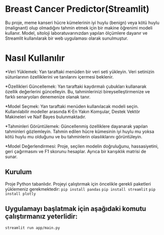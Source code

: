 # Breast Cancer Predictor(Streamlit)

Bu proje, meme kanseri hücre kümelerinin iyi huylu (benign) veya kötü huylu (malignant) olup olmadığını tahmin etmek için bir makine öğrenimi modeli kullanır. Model, sitoloji laboratuvarınızdan yapılan ölçümlere dayanır ve Streamlit kullanılarak bir web uygulaması olarak sunulmuştur.

# Nasıl Kullanılır
*Veri Yüklemek: Yan taraftaki menüden bir veri seti yükleyin. Veri setinizin sütunlarının özelliklerini ve tanılarını içermesi beklenir.

*Özellikleri Güncellemek: Yan taraftaki kaydırmalı çubukları kullanarak özellik değerlerini güncelleyin. Bu, tahminlerinizi bireyselleştirmenize ve farklı senaryoları denemenize olanak tanır.

*Model Seçmek: Yan taraftaki menüden kullanılacak modeli seçin. Kullanılabilir modeller arasında K-En Yakın Komşular, Destek Vektör Makineleri ve Naif Bayes bulunmaktadır.

*Tahminleri Görüntülemek: Güncellenmiş özelliklere dayanarak yapılan tahminleri gözlemleyin. Tahmin edilen hücre kümesinin iyi huylu mu yoksa kötü huylu mu olduğunu ve bu tahminlerin olasılıklarını görüntüleyin.

*Model Değerlendirmesi: Proje, seçilen modelin doğruluğunu, hassasiyetini, geri çağırmasını ve F1 skorunu hesaplar. Ayrıca bir karışıklık matrisi de sunar.

## Kurulum
Proje Python tabanlıdır. Projeyi çalıştırmak için öncelikle gerekli paketleri yüklemeniz gerekmektedir:
`pip install pandas`
`pip install streamlit`
`pip install plotly`

## Uygulamayı başlatmak için aşağıdaki komutu çalıştırmanız yeterlidir:
`streamlit run app/main.py`
